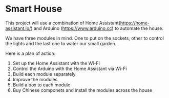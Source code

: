 # Smart House

This project will use a combination of Home Assistant(https://home-assistant.io/) and Arduino (https://www.arduino.cc) to automate the house.

We have three modules in mind. One to put on the sockets, other to control the lights and the last one to water our small garden. 

Here is a plan of action:
1. Set up the Home Assistant with the Wi-Fi
2. Control the Arduino with the Home Assistant via Wi-Fi
3. Build each module separately 
4. Improve the modules
5. Build a box to each module
6. Buy Chinese componets and install the modules across the house
